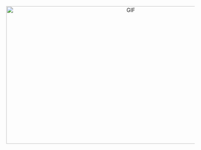<div align="center">
  <img alt="GIF" src="https://media4.giphy.com/media/v1.Y2lkPTc5MGI3NjExZ3h5c2prZzdjY201dDN0ODh6bjI2YjY2bmhoc2g2MmhxMjJnZ24ycSZlcD12MV9pbnRlcm5hbF9naWZfYnlfaWQmY3Q9Zw/JqmupuTVZYaQX5s094/giphy.gif" width="650" height="370"/>
</div>

